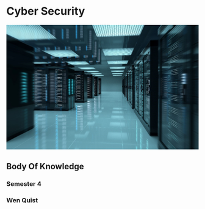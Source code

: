 # Cyber Security

![alt text](./Pictures/front.jpg)

## Body Of Knowledge

### Semester 4
### Wen Quist
